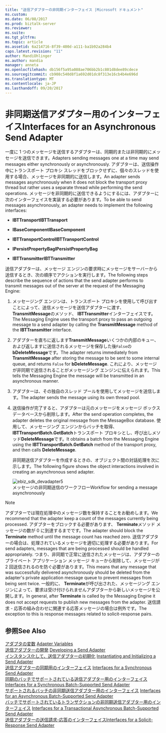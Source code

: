 ```yaml
---
title: "送信アダプターの非同期インターフェイス |Microsoft ドキュメント"
ms.custom: 
ms.date: 06/08/2017
ms.prod: biztalk-server
ms.reviewer: 
ms.suite: 
ms.tgt_pltfrm: 
ms.topic: article
ms.assetid: 6a214716-8f39-400d-a111-ba1b92a284b4
caps.latest.revision: "11"
author: MandiOhlinger
ms.author: mandia
manager: anneta
ms.openlocfilehash: db156f5a95a088ae706bb2b1c801d8dee89cdece
ms.sourcegitcommit: cb908c540d8f1a692d01dc8f313e16cb4b4e696d
ms.translationtype: MT
ms.contentlocale: ja-JP
ms.lasthandoff: 09/20/2017
---
```

# <a name="interfaces-for-an-asynchronous-send-adapter"></a><span data-ttu-id="73930-102">非同期送信アダプター用のインターフェイス</span><span class="sxs-lookup"><span data-stu-id="73930-102">Interfaces for an Asynchronous Send Adapter</span></span>
<span data-ttu-id="73930-103">一度に 1 つのメッセージを送信するアダプターは、同期的または非同期的にメッセージを送信できます。</span><span class="sxs-lookup"><span data-stu-id="73930-103">Adapters sending messages one at a time may send messages either synchronously or asynchronously.</span></span> <span data-ttu-id="73930-104">アダプターは、送信操作中にトランスポート プロキシ スレッドをブロックせずに、個々のスレッドを使用する場合、メッセージを非同期的に送信します。</span><span class="sxs-lookup"><span data-stu-id="73930-104">An adapter sends messages asynchronously when it does not block the transport proxy thread but rather uses a separate thread while performing the send operations.</span></span> <span data-ttu-id="73930-105">メッセージを非同期的に送信できるようにするには、アダプターに次のインターフェイスを実装する必要があります。</span><span class="sxs-lookup"><span data-stu-id="73930-105">To be able to send messages asynchronously, an adapter needs to implement the following interfaces:</span></span>  
  
-   <span data-ttu-id="73930-106">**IBTTransport**</span><span class="sxs-lookup"><span data-stu-id="73930-106">**IBTTransport**</span></span>  
  
-   <span data-ttu-id="73930-107">**IBaseComponent**</span><span class="sxs-lookup"><span data-stu-id="73930-107">**IBaseComponent**</span></span>  
  
-   <span data-ttu-id="73930-108">**IBTTransportControl**</span><span class="sxs-lookup"><span data-stu-id="73930-108">**IBTTransportControl**</span></span>  
  
-   <span data-ttu-id="73930-109">**IPersistPropertyBag**</span><span class="sxs-lookup"><span data-stu-id="73930-109">**IPersistPropertyBag**</span></span>  
  
-   <span data-ttu-id="73930-110">**IBTTransmitter**</span><span class="sxs-lookup"><span data-stu-id="73930-110">**IBTTransmitter**</span></span>  
  
 <span data-ttu-id="73930-111">送信アダプターは、メッセージ エンジンの要求時にメッセージをサーバーから送信するとき、次の順序でアクションを実行します。</span><span class="sxs-lookup"><span data-stu-id="73930-111">The following steps describe the sequence of actions that the send adapter performs to transmit messages out of the server at the request of the Messaging Engine:</span></span>  
  
1.  <span data-ttu-id="73930-112">メッセージング エンジンは、トランスポート プロキシを使用して呼び出すことによって、送信メッセージを送信アダプターに渡す、 **TransmitMessage**のメソッド、 **IBTTransmitter**インターフェイスです。</span><span class="sxs-lookup"><span data-stu-id="73930-112">The Messaging Engine uses the transport proxy to pass an outgoing message to a send adapter by calling the **TransmitMessage** method of the **IBTTransmitter** interface.</span></span>  
  
2.  <span data-ttu-id="73930-113">アダプターを直ちに返します**TransmitMessage**いくつかの内部のキュー、および返しますに送信されるメッセージを保存した後`False`の**bDeleteMessage**です。</span><span class="sxs-lookup"><span data-stu-id="73930-113">The adapter returns immediately from **TransmitMessage** after storing the message to be sent to some internal queue, and returns `False` for **bDeleteMessage**.</span></span> <span data-ttu-id="73930-114">これにより、メッセージが非同期で送信されることがメッセージング エンジンに伝えられます。</span><span class="sxs-lookup"><span data-stu-id="73930-114">This tells the Messaging Engine the message will be transmitted in an asynchronous manner.</span></span>  
  
3.  <span data-ttu-id="73930-115">アダプターは、その独自のスレッド プールを使用してメッセージを送信します。</span><span class="sxs-lookup"><span data-stu-id="73930-115">The adapter sends the message using its own thread pool.</span></span>  
  
4.  <span data-ttu-id="73930-116">送信操作が完了すると、アダプターは元のメッセージをメッセージ ボックス データベースから削除します。</span><span class="sxs-lookup"><span data-stu-id="73930-116">After the send operation completes, the adapter deletes the original message from the MessageBox database.</span></span> <span data-ttu-id="73930-117">使用して、メッセージング エンジンからバッチを取得、 **IBTTransportBatch.GetBatch**トランスポート プロキシとし、呼び出しメソッド**DeleteMessage**です。</span><span class="sxs-lookup"><span data-stu-id="73930-117">It obtains a batch from the Messaging Engine using the **IBTTransportBatch.GetBatch** method of the transport proxy, and then calls **DeleteMessage**.</span></span>  
  
     <span data-ttu-id="73930-118">非同期送信アダプターを作成するときの、オブジェクト間の対話処理を次に示します。</span><span class="sxs-lookup"><span data-stu-id="73930-118">The following figure shows the object interactions involved in creating an asynchronous send adapter.</span></span>  
  
     ![](../core/media/ebiz-sdk-devadapter5.gif "ebiz_sdk_devadapter5")  
<span data-ttu-id="73930-119">メッセージの非同期送信のワークフロー</span><span class="sxs-lookup"><span data-stu-id="73930-119">Workflow for sending a message asynchronously</span></span>  
  
> [!NOTE]
>  <span data-ttu-id="73930-120">アダプターでは現在処理中のメッセージ数を保持することをお勧めします。</span><span class="sxs-lookup"><span data-stu-id="73930-120">We recommend that the adapter keep a count of the messages currently being processed.</span></span> <span data-ttu-id="73930-121">アダプターをブロックする必要があります、 **Terminate**メソッド メッセージの数が 0 に到達するまでです。</span><span class="sxs-lookup"><span data-stu-id="73930-121">The adapter should block the **Terminate** method until the message count has reached zero.</span></span> <span data-ttu-id="73930-122">送信アダプターの場合は、処理されているメッセージを適切に処理する必要があります。</span><span class="sxs-lookup"><span data-stu-id="73930-122">For send adapters, messages that are being processed should be handled appropriately.</span></span> <span data-ttu-id="73930-123">つまり、非同期で正常に送信されたメッセージは、アダプターのプライベート アプリケーション メッセージ キューから削除して、メッセージが 2 回送信されるのを防ぐ必要があります。</span><span class="sxs-lookup"><span data-stu-id="73930-123">This means that any message that was successfully delivered asynchronously should be deleted from the adapter's private application message queue to prevent messages from being sent twice.</span></span> <span data-ttu-id="73930-124">一般的に、 **Terminate**が呼び出された、メッセージング エンジンによって、要求は受け付けられませんアダプターから新しいメッセージを公開します。</span><span class="sxs-lookup"><span data-stu-id="73930-124">In general, after **Terminate** is called by the Messaging Engine it does not accept requests to publish new messages from the adapter.</span></span> <span data-ttu-id="73930-125">送信請求 - 応答の組み合わせに関連する応答メッセージの場合は例外です。</span><span class="sxs-lookup"><span data-stu-id="73930-125">The exception to this is response messages related to solicit-response pairs.</span></span>  
  
## <a name="see-also"></a><span data-ttu-id="73930-126">参照</span><span class="sxs-lookup"><span data-stu-id="73930-126">See Also</span></span>  
 <span data-ttu-id="73930-127">[アダプタの変数](../core/adapter-variables.md) </span><span class="sxs-lookup"><span data-stu-id="73930-127">[Adapter Variables](../core/adapter-variables.md) </span></span>  
 <span data-ttu-id="73930-128">[送信アダプターの開発](../core/developing-a-send-adapter.md) </span><span class="sxs-lookup"><span data-stu-id="73930-128">[Developing a Send Adapter](../core/developing-a-send-adapter.md) </span></span>  
 <span data-ttu-id="73930-129">[インスタンス化して、送信アダプターの初期化](../core/instantiating-and-initializing-a-send-adapter.md) </span><span class="sxs-lookup"><span data-stu-id="73930-129">[Instantiating and Initializing a Send Adapter](../core/instantiating-and-initializing-a-send-adapter.md) </span></span>  
 <span data-ttu-id="73930-130">[送信アダプターの同期用のインターフェイス](../core/interfaces-for-a-synchronous-send-adapter.md) </span><span class="sxs-lookup"><span data-stu-id="73930-130">[Interfaces for a Synchronous Send Adapter](../core/interfaces-for-a-synchronous-send-adapter.md) </span></span>  
 <span data-ttu-id="73930-131">[同期のバッチでサポートされている送信アダプター用のインターフェイス](../core/interfaces-for-a-synchronous-batch-supported-send-adapter.md) </span><span class="sxs-lookup"><span data-stu-id="73930-131">[Interfaces for a Synchronous Batch-Supported Send Adapter](../core/interfaces-for-a-synchronous-batch-supported-send-adapter.md) </span></span>  
 <span data-ttu-id="73930-132">[サポートされるバッチの非同期送信アダプター用のインターフェイス](../core/interfaces-for-an-asynchronous-batch-supported-send-adapter.md) </span><span class="sxs-lookup"><span data-stu-id="73930-132">[Interfaces for an Asynchronous Batch-Supported Send Adapter](../core/interfaces-for-an-asynchronous-batch-supported-send-adapter.md) </span></span>  
 <span data-ttu-id="73930-133">[バッチでサポートされているトランザクションの非同期送信アダプター用のインターフェイス](../core/interfaces-for-a-transactional-asynchronous-batch-supported-send-adapter.md) </span><span class="sxs-lookup"><span data-stu-id="73930-133">[Interfaces for a Transactional Asynchronous Batch-Supported Send Adapter](../core/interfaces-for-a-transactional-asynchronous-batch-supported-send-adapter.md) </span></span>  
 [<span data-ttu-id="73930-134">送信アダプターの送信請求-応答のインターフェイス</span><span class="sxs-lookup"><span data-stu-id="73930-134">Interfaces for a Solicit-Response Send Adapter</span></span>](../core/interfaces-for-a-solicit-response-send-adapter.md)